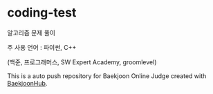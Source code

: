 # coding-test

알고리즘 문제 풀이

주 사용 언어 : 파이썬, C++

(백준, 프로그래머스, SW Expert Academy, groomlevel)

This is a auto push repository for Baekjoon Online Judge created with [BaekjoonHub](https://github.com/BaekjoonHub/BaekjoonHub).
